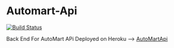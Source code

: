 # Automart-Api

[![Build Status](https://travis-ci.org/willywax/Automart-Api.svg?branch=develop)](https://travis-ci.org/willywax/Automart-Api)

Back End For AutoMart APi
Deployed on Heroku --> [AutoMartApi](https://willywax-automart-api.herokuapp.com/)

